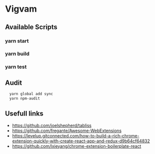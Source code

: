# Vigvam

## Available Scripts

### yarn start

### yarn build

### yarn test

## Audit

```sh
  yarn global add sync
  yarn npm-audit
```

## Usefull links

- https://github.com/joelshepherd/tabliss
- https://github.com/fregante/Awesome-WebExtensions
- https://levelup.gitconnected.com/how-to-build-a-rich-chrome-extension-quickly-with-create-react-app-and-redux-d9b64cf64832
- https://github.com/lxieyang/chrome-extension-boilerplate-react
